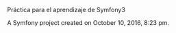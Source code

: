 Práctica para el aprendizaje de Symfony3 




A Symfony project created on October 10, 2016, 8:23 pm.
